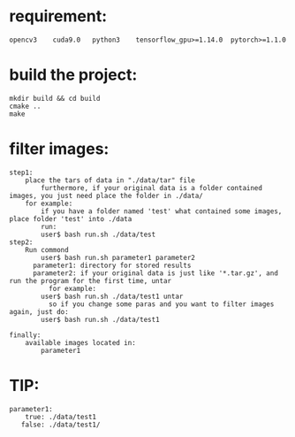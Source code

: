 # requirement:


	opencv3    cuda9.0   python3	tensorflow_gpu>=1.14.0	pytorch>=1.1.0


#  build the project:


	mkdir build && cd build
	cmake ..
	make



# filter images:


	step1:
		place the tars of data in "./data/tar" file
	        furthermore, if your original data is a folder contained images, you just need place the folder in ./data/
		for example:
			if you have a folder named 'test' what contained some images, place folder 'test' into ./data
		    run:
			user$ bash run.sh ./data/test 
	step2:
		Run commond
			user$ bash run.sh parameter1 parameter2
		  parameter1: directory for stored results
		  parameter2: if your original data is just like '*.tar.gz', and run the program for the first time, untar
		      for example:
			user$ bash run.sh ./data/test1 untar
		      so if you change some paras and you want to filter images again, just do:
			user$ bash run.sh ./data/test1

	finally:
		available images located in:
			parameter1
			

# TIP:
	
	parameter1:
	    true: ./data/test1
	   false: ./data/test1/
